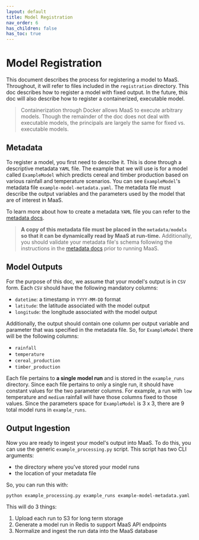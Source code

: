 ```yaml
---
layout: default
title: Model Registration
nav_order: 6
has_children: false
has_toc: true
---
```


# Model Registration

This document describes the process for registering a model to MaaS. Throughout, it will refer to files included in the `registration` directory. This doc describes how to register a model with fixed output. In the future, this doc will also describe how to register a containerized, executable model.

> Containerization through Docker allows MaaS to execute arbitrary models. Though the remainder of the doc does not deal with executable models, the principals are largely the same for fixed vs. executable models.


## Metadata

To register a model, you first need to describe it. This is done through a descriptive metadata `YAML` file. The example that we will use is for a model called `ExampleModel` which predicts cereal and timber production based on various rainfall and temperature scenarios. You can see `ExampleModel`'s metadata file `example-model-metadata.yaml`. The metadata file must describe the output variables and the parameters used by the model that are of interest in MaaS.

To learn more about how to create a metadata `YAML` file you can refer to the [metadata docs](metadata.md).

> **A copy of this metadata file must be placed in the `metadata/models` so that it can be dynamically read by MaaS at run-time.** Additionally, you should validate your metadata file's schema following the instructions in the [metadata docs](metadata.md) prior to running MaaS.

## Model Outputs

For the purpose of this doc, we assume that your model's output is in `CSV` form. Each `CSV` should have the following mandatory columns:

* `datetime`: a timestamp in `YYYY-MM-DD` format
* `latitude`: the latitude associated with the model output
* `longitude`: the longitude associated with the model output

Additionally, the output should contain one column per output variable and parameter that was specified in the metadata file. So, for `ExampleModel` there will be the following columns:

* `rainfall`
* `temperature`
* `cereal_production`
* `timber_production`

Each file pertains to **a single model run** and is stored in the `example_runs` directory. Since each file pertains to only a single run, it should have constant values for the two parameter columns. For example, a run with `low` temperature and `medium` rainfall will have those columns fixed to those values. Since the parameters space for `ExampleModel` is 3 x 3, there are 9 total model runs in `example_runs`.


## Output Ingestion 

Now you are ready to ingest your model's output into MaaS. To do this, you can use the generic `example_processing.py` script. This script has two CLI arguments:

* the directory where you've stored your model runs
* the location of your metadata file

So, you can run this with:

```
python example_processing.py example_runs example-model-metadata.yaml
```

This will do 3 things:

1. Upload each run to S3 for long term storage
2. Generate a model run in Redis to support MaaS API endpoints
3. Normalize and ingest the run data into the MaaS database